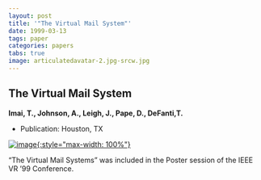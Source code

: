 ```yaml
---
layout: post
title: '"The Virtual Mail System"'
date: 1999-03-13
tags: paper
categories: papers
tabs: true
image: articulatedavatar-2.jpg-srcw.jpg
---
```


## The Virtual Mail System
**Imai, T., Johnson, A., Leigh, J., Pape, D., DeFanti,T.**
- Publication: Houston, TX


[![image](https://www.evl.uic.edu/output/originals/articulatedavatar-2.jpg-srcw.jpg){:style="max-width: 100%"}](https://www.evl.uic.edu/output/originals/articulatedavatar-2.jpg-srcw.jpg)

&ldquo;The Virtual Mail Systems&rdquo; was included in the Poster session of the IEEE VR &rsquo;99 Conference.